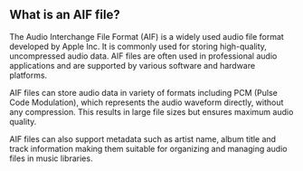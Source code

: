 ## What is an AIF file?

The Audio Interchange File Format (AIF) is a widely used audio file format developed by Apple Inc. It is commonly used for storing high-quality, uncompressed audio data. AIF files are often used in professional audio applications and are supported by various software and hardware platforms.

AIF files can store audio data in variety of formats including PCM (Pulse Code Modulation), which represents the audio waveform directly, without any compression. This results in large file sizes but ensures maximum audio quality.

AIF files can also support metadata such as artist name, album title and track information making them suitable for organizing and managing audio files in music libraries.
